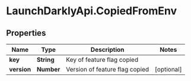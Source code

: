 # LaunchDarklyApi.CopiedFromEnv

## Properties

Name | Type | Description | Notes
------------ | ------------- | ------------- | -------------
**key** | **String** | Key of feature flag copied | 
**version** | **Number** | Version of feature flag copied | [optional] 


